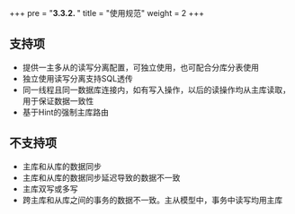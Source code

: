 +++
pre = "<b>3.3.2. </b>"
title = "使用规范"
weight = 2
+++

## 支持项

* 提供一主多从的读写分离配置，可独立使用，也可配合分库分表使用
* 独立使用读写分离支持SQL透传
* 同一线程且同一数据库连接内，如有写入操作，以后的读操作均从主库读取，用于保证数据一致性
* 基于Hint的强制主库路由

## 不支持项

* 主库和从库的数据同步
* 主库和从库的数据同步延迟导致的数据不一致
* 主库双写或多写
* 跨主库和从库之间的事务的数据不一致。主从模型中，事务中读写均用主库
